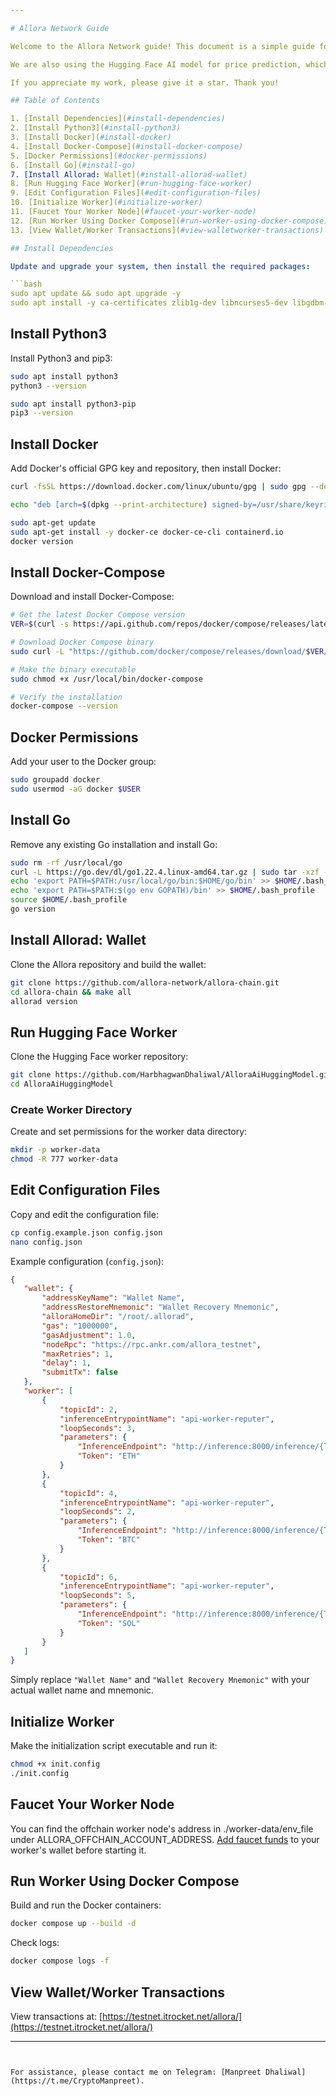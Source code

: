 ```yaml
---

# Allora Network Guide 

Welcome to the Allora Network guide! This document is a simple guide for running the Allora Worker node. I've updated the original code to use the `yfinance` Python library for better effectiveness, as the original code relied on the paid CoinGecko API, whereas `yfinance` is free to use. 

We are also using the Hugging Face AI model for price prediction, which is more effective and can help you earn more Allora Points.

If you appreciate my work, please give it a star. Thank you!

## Table of Contents

1. [Install Dependencies](#install-dependencies)
2. [Install Python3](#install-python3)
3. [Install Docker](#install-docker)
4. [Install Docker-Compose](#install-docker-compose)
5. [Docker Permissions](#docker-permissions)
6. [Install Go](#install-go)
7. [Install Allorad: Wallet](#install-allorad-wallet)
8. [Run Hugging Face Worker](#run-hugging-face-worker)
9. [Edit Configuration Files](#edit-configuration-files)
10. [Initialize Worker](#initialize-worker)
11. [Faucet Your Worker Node](#faucet-your-worker-node)
12. [Run Worker Using Docker Compose](#run-worker-using-docker-compose)
13. [View Wallet/Worker Transactions](#view-walletworker-transactions)

## Install Dependencies

Update and upgrade your system, then install the required packages:

```bash
sudo apt update && sudo apt upgrade -y
sudo apt install -y ca-certificates zlib1g-dev libncurses5-dev libgdbm-dev libnss3-dev curl git wget make jq build-essential pkg-config lsb-release libssl-dev libreadline-dev libffi-dev gcc screen unzip lz4
```

## Install Python3

Install Python3 and pip3:

```bash
sudo apt install python3
python3 --version

sudo apt install python3-pip
pip3 --version
```

## Install Docker

Add Docker's official GPG key and repository, then install Docker:

```bash
curl -fsSL https://download.docker.com/linux/ubuntu/gpg | sudo gpg --dearmor -o /usr/share/keyrings/docker-archive-keyring.gpg

echo "deb [arch=$(dpkg --print-architecture) signed-by=/usr/share/keyrings/docker-archive-keyring.gpg] https://download.docker.com/linux/ubuntu $(lsb_release -cs) stable" | sudo tee /etc/apt/sources.list.d/docker.list > /dev/null

sudo apt-get update
sudo apt-get install -y docker-ce docker-ce-cli containerd.io
docker version
```

## Install Docker-Compose

Download and install Docker-Compose:

```bash
# Get the latest Docker Compose version
VER=$(curl -s https://api.github.com/repos/docker/compose/releases/latest | grep tag_name | cut -d '"' -f 4)

# Download Docker Compose binary
sudo curl -L "https://github.com/docker/compose/releases/download/$VER/docker-compose-$(uname -s)-$(uname -m)" -o /usr/local/bin/docker-compose

# Make the binary executable
sudo chmod +x /usr/local/bin/docker-compose

# Verify the installation
docker-compose --version

```

## Docker Permissions

Add your user to the Docker group:

```bash
sudo groupadd docker
sudo usermod -aG docker $USER
```

## Install Go

Remove any existing Go installation and install Go:

```bash
sudo rm -rf /usr/local/go
curl -L https://go.dev/dl/go1.22.4.linux-amd64.tar.gz | sudo tar -xzf - -C /usr/local
echo 'export PATH=$PATH:/usr/local/go/bin:$HOME/go/bin' >> $HOME/.bash_profile
echo 'export PATH=$PATH:$(go env GOPATH)/bin' >> $HOME/.bash_profile
source $HOME/.bash_profile
go version
```

## Install Allorad: Wallet

Clone the Allora repository and build the wallet:

```bash
git clone https://github.com/allora-network/allora-chain.git
cd allora-chain && make all
allorad version
```

## Run Hugging Face Worker

Clone the Hugging Face worker repository:

```bash
git clone https://github.com/HarbhagwanDhaliwal/AlloraAiHuggingModel.git
cd AlloraAiHuggingModel
```

### Create Worker Directory

Create and set permissions for the worker data directory:

```bash
mkdir -p worker-data
chmod -R 777 worker-data
```

## Edit Configuration Files

Copy and edit the configuration file:

```bash
cp config.example.json config.json
nano config.json
```

Example configuration (`config.json`):

```json
{
   "wallet": {
       "addressKeyName": "Wallet Name",
       "addressRestoreMnemonic": "Wallet Recovery Mnemonic",
       "alloraHomeDir": "/root/.allorad",
       "gas": "1000000",
       "gasAdjustment": 1.0,
       "nodeRpc": "https://rpc.ankr.com/allora_testnet",
       "maxRetries": 1,
       "delay": 1,
       "submitTx": false
   },
   "worker": [
       {
           "topicId": 2,
           "inferenceEntrypointName": "api-worker-reputer",
           "loopSeconds": 3,
           "parameters": {
               "InferenceEndpoint": "http://inference:8000/inference/{Token}",
               "Token": "ETH"
           }
       },
       {
           "topicId": 4,
           "inferenceEntrypointName": "api-worker-reputer",
           "loopSeconds": 2,
           "parameters": {
               "InferenceEndpoint": "http://inference:8000/inference/{Token}",
               "Token": "BTC"
           }
       },
       {
           "topicId": 6,
           "inferenceEntrypointName": "api-worker-reputer",
           "loopSeconds": 5,
           "parameters": {
               "InferenceEndpoint": "http://inference:8000/inference/{Token}",
               "Token": "SOL"
           }
       }
   ]
}
```

Simply replace `"Wallet Name"` and `"Wallet Recovery Mnemonic"` with your actual wallet name and mnemonic.

## Initialize Worker

Make the initialization script executable and run it:

```bash
chmod +x init.config
./init.config
```
## Faucet Your Worker Node

You can find the offchain worker node's address in ./worker-data/env_file under ALLORA_OFFCHAIN_ACCOUNT_ADDRESS. [Add faucet funds](https://faucet.testnet-1.testnet.allora.network/) to your worker's wallet before starting it.

## Run Worker Using Docker Compose

Build and run the Docker containers:

```bash
docker compose up --build -d
```

Check logs:

```bash
docker compose logs -f
```

## View Wallet/Worker Transactions

View transactions at: [https://testnet.itrocket.net/allora/](https://testnet.itrocket.net/allora/)

---
```


For assistance, please contact me on Telegram: [Manpreet Dhaliwal](https://t.me/CryptoManpreet).
